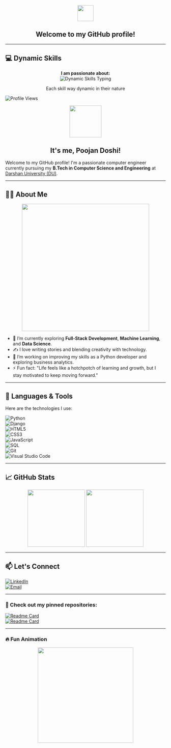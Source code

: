  
<div align="center">
  <img src="https://media.giphy.com/media/hvRJCLFzcasrR4ia7z/giphy.gif" width="50">  
  <h2>Welcome to my GitHub profile!</h2>  
</div>  

---  
## 💻 Dynamic Skills  
<div align="center">
  <p>  
    <b>I am passionate about:</b>  
    <br>  
    <img src="https://readme-typing-svg.herokuapp.com?font=Roboto&color=%23FF5733&size=24&center=true&vCenter=true&lines=Full-Stack+Development;Machine+Learning;Data+Analytics;Story+Writing" alt="Dynamic Skills Typing" />  
  </p>  
  <p> Each skill way dynamic in their nature </p>
</div>  


![Profile Views](https://komarev.com/ghpvc/?username=your-github-username&style=flat-square&color=blue)  

<div align="center">
  <img src="https://media.giphy.com/media/xT9IgzoKnwFNmISR8I/giphy.gif" width="100"/>  
  <h2>It's me, Poojan Doshi!</h2>  
</div>  

Welcome to my GitHub profile! I'm a passionate computer engineer currently pursuing my **B.Tech in Computer Science and Engineering** at [Darshan University (DU)](https://www.darshan.ac.in/).  

---

## 👨‍💻 About Me  
<div align="center">
  <img src="https://media.giphy.com/media/qgQUggAC3Pfv687qPC/giphy.gif" width="400"/>  
</div>  

- 🌱 I’m currently exploring **Full-Stack Development**, **Machine Learning**, and **Data Science**.  
- ✍️ I love writing stories and blending creativity with technology.  
- 🔭 I’m working on improving my skills as a Python developer and exploring business analytics.  
- ⚡ Fun fact: "Life feels like a hotchpotch of learning and growth, but I stay motivated to keep moving forward."  

---

## 🚀 Languages & Tools  
Here are the technologies I use:  

![Python](https://img.shields.io/badge/Python-3776AB?style=for-the-badge&logo=python&logoColor=white)  
![Django](https://img.shields.io/badge/Django-092E20?style=for-the-badge&logo=django&logoColor=white)  
![HTML5](https://img.shields.io/badge/HTML5-E34F26?style=for-the-badge&logo=html5&logoColor=white)  
![CSS3](https://img.shields.io/badge/CSS3-1572B6?style=for-the-badge&logo=css3&logoColor=white)  
![JavaScript](https://img.shields.io/badge/JavaScript-F7DF1E?style=for-the-badge&logo=javascript&logoColor=black)  
![SQL](https://img.shields.io/badge/SQL-4479A1?style=for-the-badge&logo=postgresql&logoColor=white)  
![Git](https://img.shields.io/badge/Git-F05032?style=for-the-badge&logo=git&logoColor=white)  
![Visual Studio Code](https://img.shields.io/badge/VS%20Code-0078D4?style=for-the-badge&logo=visual-studio-code&logoColor=white)  

---

## 📈 GitHub Stats  

<div align="center">  
  <img height="180em" src="https://github-readme-stats.vercel.app/api?username=your-github-username&show_icons=true&hide_border=true&count_private=true&theme=radical"/>  
  <img height="180em" src="https://github-readme-streak-stats.herokuapp.com/?user=your-github-username&hide_border=true&theme=radical"/>  
</div>  

---

## 📫 Let's Connect  
[![LinkedIn](https://img.shields.io/badge/-LinkedIn-blue?style=flat-square&logo=LinkedIn&logoColor=white)](https://www.linkedin.com/in/poojan-doshi-83a027283)  
[![Email](https://img.shields.io/badge/-Email-D14836?style=flat-square&logo=Gmail&logoColor=white)](mailto:poojandoshi.linkdin@gmail.com)  

---

### 🌟 Check out my pinned repositories:  
[![Readme Card](https://github-readme-stats.vercel.app/api/pin/?username=your-github-username&repo=repository-name&theme=radical)](https://github.com/your-github-username/repository-name)  
[![Readme Card](https://github-readme-stats.vercel.app/api/pin/?username=your-github-username&repo=another-repository-name&theme=radical)](https://github.com/your-github-username/another-repository-name)  

---

### 🔥 Fun Animation  
<div align="center">  
  <img src="https://media.giphy.com/media/13HgwGsXF0aiGY/giphy.gif" width="300"/>  
</div>